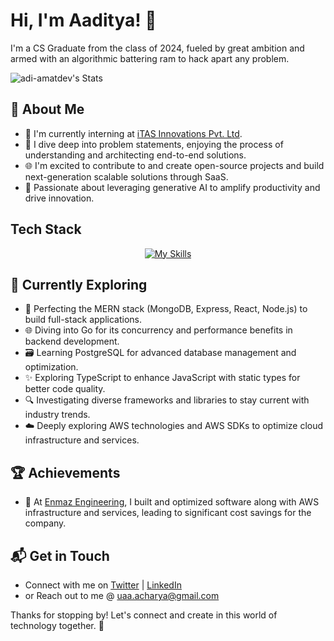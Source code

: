 # Hi, I'm Aaditya! 👋

I'm a CS Graduate from the class of 2024, fueled by great ambition and armed with an algorithmic battering ram to hack apart any problem.

 ![adi-amatdev's Stats](https://github-readme-stats.vercel.app/api?username=adi-amatdev&theme=vue-dark&show_icons=true&hide_border=true&count_private=true)
## 🚀 About Me

- 🔭 I'm currently interning at [iTAS Innovations Pvt. Ltd](https://itasin.com/).
- 📝 I dive deep into problem statements, enjoying the process of understanding and architecting end-to-end solutions.
- 🌐 I'm excited to contribute to and create open-source projects and build next-generation scalable solutions through SaaS.
- 🤖 Passionate about leveraging generative AI to amplify productivity and drive innovation.


<!--
## My Articles
- [JavaScript Engine and Runtime Explained](https://www.freecodecamp.org/news/javascript-engine-and-runtime-explained/)
-->

## Tech Stack

<div align="center">
  <a href="https://skillicons.dev">
    <img src="https://skillicons.dev/icons?i=tailwind,react,aws,bash,linux,ubuntu,mongodb,postgres,dynamodb,py,ts,nodejs,js,npm,html,css,express,flask,postman,vscode,git,github&perline=10" alt="My Skills" />
  </a>
</div>

<!--
## Tech Stack
[![My Skills](https://skillicons.dev/icons?i=aws,bash,linux,ubuntu,mongodb,postgres,dynamodb,py,ts,nodejs,js,npm,html,css,express,flask,postman,vscode,git,github&perline=4)](https://skillicons.dev)
-->

## 🌱 Currently Exploring

- 🚀 Perfecting the MERN stack (MongoDB, Express, React, Node.js) to build full-stack applications.
- 🌐 Diving into Go for its concurrency and performance benefits in backend development.
- 🗃️ Learning PostgreSQL for advanced database management and optimization.
- ✨ Exploring TypeScript to enhance JavaScript with static types for better code quality.
- 🔍 Investigating diverse frameworks and libraries to stay current with industry trends.
- ☁️ Deeply exploring AWS technologies and AWS SDKs to optimize cloud infrastructure and services.


 ## 🏆 Achievements

- 🌟 At [Enmaz Engineering](https://enmaz.com/), I built and optimized software along with AWS infrastructure and services, leading to significant cost savings for the company.


## 📬 Get in Touch

- Connect with me on [Twitter](https://x.com/AcharyasBytes) | [LinkedIn](www.linkedin.com/in/aaditya-acharya)
- or Reach out to me @ uaa.acharya@gmail.com

Thanks for stopping by! Let's connect and create in this world of technology together. 🚀



<!--

Here are some ideas to get you started:

- 🔭 I’m currently working on ...
- 🌱 I’m currently learning ...
- 👯 I’m looking to collaborate on ...
- 🤔 I’m looking for help with ...
- 💬 Ask me about ...
- 📫 How to reach me: ...
- 😄 Pronouns: ...
- ⚡ Fun fact: ...
-->
